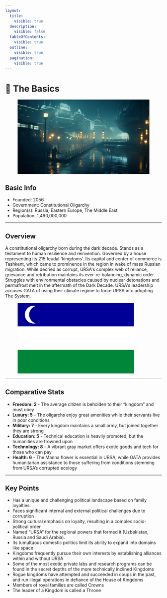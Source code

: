 ```yaml
---
layout:
  title:
    visible: true
  description:
    visible: false
  tableOfContents:
    visible: true
  outline:
    visible: true
  pagination:
    visible: true
---
```


# 🔵 The Basics

<figure><img src="../../.gitbook/assets/moscow.png" alt=""><figcaption></figcaption></figure>

## Basic Info

* Founded: 2056
* Government: Constitutional Oligarchy
* Region(s): Russia, Eastern Europe, The Middle East
* Population: 1,490,000,000

***

## Overview

A constitutional oligarchy born during the dark decade. Stands as a testament to human resilience and reinvention. Governed by a house representing its 215 feudal 'kingdoms'. Its capitol and center of commerce is Tashkent, which came to prominence in the region in wake of mass Russian migration. While decried as corrupt, URSA's complex web of reliance, grievance and retribution maintains its ever-re-balancing, dynamic order. Struggles with environmental obstacles caused by nuclear detonations and permafrost melt in the aftermath of the Dark Decade. URSA's leadership accuses GATA of using their climate regime to force URSA into adopting The System.



<figure><img src="../../.gitbook/assets/flag-ursa.png" alt="" width="375"><figcaption></figcaption></figure>

***

## Comparative Stats

* **Freedom: 2** - The average citizen is beholden to their “kingdom” and must obey
* **Luxury: 5** - The oligarchs enjoy great amenities while their servants live in poor conditions
* **Military: 7** - Every kingdom maintains a small army, but joined together they are strong
* **Education: 5** - Technical education is heavily promoted, but the humanities are frowned upon
* **Technology: 8** - A vibrant gray market offers exotic goods and tech for those who can pay
* **Health: 6** - The Manna flower is essential in URSA, while GATA provides humanitarian assistance to those suffering from conditions stemming from URSA’s corrupted ecology

***

## Key Points

* Has a unique and challenging political landscape based on family loyalties.
* Faces significant internal and external political challenges due to corruption
* Strong cultural emphasis on loyalty, resulting in a complex socio-political order.
* Named “URSA” for the regional powers that formed it (Uzbekistan, Russia and Saudi Arabia).
* Its tumultuous domestic politics limit its ability to expand into domains like space
* Kingdoms frequently pursue their own interests by establishing alliances within and without URSA
* Some of the most exotic private labs and research programs can be found in the secret depths of the more technically inclined Kingdoms
* Rogue kingdoms have attempted and succeeded in coups in the past, and run illegal operations in defiance of the House of Kingdoms
* Members of royal families are called Crowns
* The leader of a Kingdom is called a Throne
